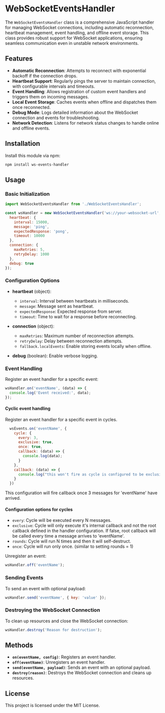 
# WebSocketEventsHandler

The `WebSocketEventsHandler` class is a comprehensive JavaScript handler for managing WebSocket connections, including automatic reconnection, heartbeat management, event handling, and offline event storage. This class provides robust support for WebSocket applications, ensuring seamless communication even in unstable network environments.

## Features

- **Automatic Reconnection**: Attempts to reconnect with exponential backoff if the connection drops.
- **Heartbeat Support**: Regularly pings the server to maintain connection, with configurable intervals and timeouts.
- **Event Handling**: Allows registration of custom event handlers and triggers them on incoming messages.
- **Local Event Storage**: Caches events when offline and dispatches them once reconnected.
- **Debug Mode**: Logs detailed information about the WebSocket connection and events for troubleshooting.
- **Network Detection**: Listens for network status changes to handle online and offline events.

## Installation

Install this module via npm:

```bash
npm install ws-events-handler
```

## Usage

### Basic Initialization

```javascript
import WebSocketEventsHandler from './WebSocketEventsHandler';

const wsHandler = new WebSocketEventsHandler('ws://your-websocket-url', {
  heartbeat: { 
    interval: 15000, 
    message: 'ping', 
    expectedResponse: 'pong', 
    timeout: 10000 
  },
  connection: { 
    maxRetries: 5, 
    retryDelay: 1000 
  },
  debug: true
});
```

### Configuration Options

- **heartbeat** (object):
  - `interval`: Interval between heartbeats in milliseconds.
  - `message`: Message sent as heartbeat.
  - `expectedResponse`: Expected response from server.
  - `timeout`: Time to wait for a response before reconnecting.
  
- **connection** (object):
  - `maxRetries`: Maximum number of reconnection attempts.
  - `retryDelay`: Delay between reconnection attempts.
  - `fallback.localEvents`: Enable storing events locally when offline.

- **debug** (boolean): Enable verbose logging.

### Event Handling

Register an event handler for a specific event:

```javascript
wsHandler.on('eventName', (data) => {
  console.log('Event received:', data);
});
```

#### Cyclic event handling

Register an event handler for a specific event in cycles.

```javascript
  wsEvents.on('eventName', { 
    cycle: { 
      every: 3,
      exclusive: true,
      once: true,
      callback: (data) => {
        console.log(data);
      }
    },
    callback: (data) => {
      console.log("this won't fire as cycle is configured to be exclusive.")
    }
  })
```

This configuration will fire callback once 3 messages for 'eventName' have arrived.

#### Configuration options for cycles
- `every`: Cycle will be executed every N messages.
- `exclusive`: Cycle will only execute it's internal callback and not the root callback defined in the handler configuration. If false, root callback will be called every time a message arrives to 'eventName'.
- `rounds`: Cycle will run N times and then it will self-destruct.
- `once`: Cycle will run only once. (similar to setting rounds = 1)



Unregister an event:

```javascript
wsHandler.off('eventName');
```

### Sending Events

To send an event with optional payload:

```javascript
wsHandler.send('eventName', { key: 'value' });
```

### Destroying the WebSocket Connection

To clean up resources and close the WebSocket connection:

```javascript
wsHandler.destroy('Reason for destruction');
```

## Methods

- **`on(eventName, config)`**: Registers an event handler.
- **`off(eventName)`**: Unregisters an event handler.
- **`send(eventName, payload)`**: Sends an event with an optional payload.
- **`destroy(reason)`**: Destroys the WebSocket connection and cleans up resources.

## License

This project is licensed under the MIT License.
